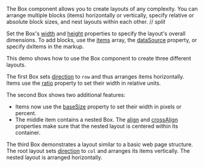 The Box component allows you to create layouts of any complexity. You can arrange multiple blocks (items) horizontally or vertically, specify relative or absolute block sizes, and nest layouts within each other. 
// _split_

Set the Box's [width](/Documentation/ApiReference/UI_Components/dxBox/Configuration/#width) and [height](/Documentation/ApiReference/UI_Components/dxBox/Configuration/#height) properties to specify the layout's overall dimensions. To add blocks, use the [items](/Documentation/ApiReference/UI_Components/dxBox/Configuration/items/) array, the [dataSource](/Documentation/ApiReference/UI_Components/dxBox/Configuration/#dataSource) property, or specify dxItems in the markup.

This demo shows how to use the Box component to create three different layouts.

The first Box sets [direction](/Documentation/ApiReference/UI_Components/dxBox/Configuration/#direction) to `row` and thus arranges items horizontally. Items use the [ratio](/Documentation/ApiReference/UI_Components/dxBox/Configuration/items/#ratio) property to set their width in relative units. 

The second Box shows two additional features:

- Items now use the [baseSize](/Documentation/ApiReference/UI_Components/dxBox/Configuration/items/#baseSize) property to set their width in pixels or percent. 
- The middle item contains a nested Box. The [align](/Documentation/ApiReference/UI_Components/dxBox/Configuration/#align) and [crossAlign](/Documentation/ApiReference/UI_Components/dxBox/Configuration/#crossAlign) properties make sure that the nested layout is centered within its container.

The third Box demonstrates a layout similar to a basic web page structure. The root layout sets [direction](/Documentation/ApiReference/UI_Components/dxBox/Configuration/#direction) to `col` and arranges its items vertically. The nested layout is arranged horizontally. 